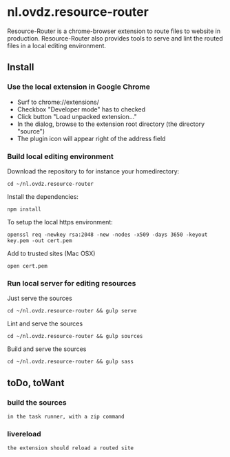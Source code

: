 # nl.ovdz.resource-router

Resource-Router is a chrome-browser extension to route files to website in production.
Resource-Router also provides tools to serve and lint the routed files in a local editing environment.


## Install

### Use the local extension in Google Chrome
    
* Surf to chrome://extensions/
* Checkbox "Developer mode" has to checked
* Click button "Load unpacked extension..." 
* In the dialog, browse to the extension root directory (the directory "source")
* The plugin icon will appear right of the address field

### Build local editing environment

Download the repository to for instance your homedirectory:

    cd ~/nl.ovdz.resource-router 

Install the dependencies:  

    npm install

To setup the local https environment:  

    openssl req -newkey rsa:2048 -new -nodes -x509 -days 3650 -keyout key.pem -out cert.pem

Add to trusted sites (Mac OSX)

    open cert.pem

### Run local server for editing resources

Just serve the sources

    cd ~/nl.ovdz.resource-router && gulp serve

Lint and serve the sources

    cd ~/nl.ovdz.resource-router && gulp sources

Build and serve the sources

    cd ~/nl.ovdz.resource-router && gulp sass


## toDo, toWant

### build the sources

    in the task runner, with a zip command


### livereload

    the extension should reload a routed site 

